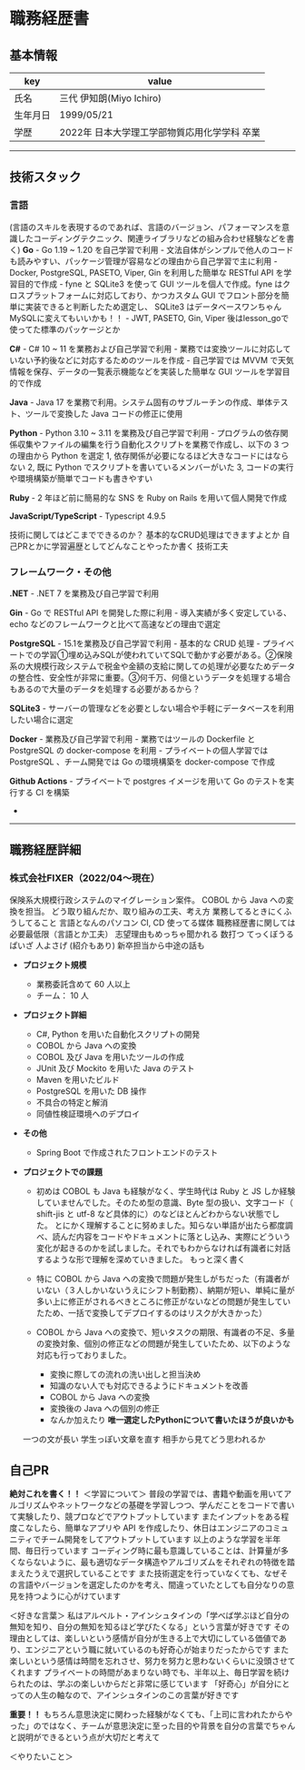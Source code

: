 # 職務経歴書

## 基本情報

|key|value|
|---|---|
|氏名|三代 伊知朗(Miyo Ichiro)|
|生年月日|1999/05/21|
|学歴|2022年 日本大学理工学部物質応用化学学科 卒業|


---

## 技術スタック

### 言語
(言語のスキルを表現するのであれば、言語のバージョン、パフォーマンスを意識したコーディングテクニック、関連ライブラリなどの組み合わせ経験などを書く)
**Go**
    - Go 1.19 ~ 1.20 を自己学習で利用
    - 文法自体がシンプルで他人のコードも読みやすい、パッケージ管理が容易などの理由から自己学習で主に利用
    - Docker, PostgreSQL, PASETO, Viper, Gin を利用した簡単な RESTful API を学習目的で作成
    - fyne と SQLite3 を使って GUI ツールを個人で作成。fyne はクロスプラットフォームに対応しており、かつカスタム GUI でフロント部分を簡単に実装できると判断したため選定し、 SQLite3 はデータベースワンちゃんMySQLに変えてもいいかも！！
    - JWT, PASETO, Gin, Viper 後はlesson_goで使ってた標準のパッケージとか

**C#**
    - C# 10 ~ 11 を業務および自己学習で利用
    - 業務では変換ツールに対応していない予約後などに対応するためのツールを作成
    - 自己学習では MVVM で天気情報を保存、データの一覧表示機能などを実装した簡単な GUI ツールを学習目的で作成

**Java**
    - Java 17 を業務で利用。システム固有のサブルーチンの作成、単体テスト、ツールで変換した Java コードの修正に使用

**Python**
    - Python 3.10 ~ 3.11 を業務及び自己学習で利用
    - プログラムの依存関係収集やファイルの編集を行う自動化スクリプトを業務で作成し、以下の 3 つの理由から Python を選定
      1, 依存関係が必要になるほど大きなコードにはならない 2, 既に Python でスクリプトを書いているメンバーがいた 3, コードの実行や環境構築が簡単でコードも書きやすい 

**Ruby**
    - 2 年ほど前に簡易的な SNS を Ruby on Rails を用いて個人開発で作成


**JavaScript/TypeScript**
    - Typescript 4.9.5

<!-- <p>
    <img alt="Go" src="https://img.shields.io/badge/-Go-76E1FE.svg?logo=go&style=flat-square" />
    <img alt="TypeScript" src="https://img.shields.io/badge/-Typescript-00008B.svg?logo=typescript&style=flat-square" />
    <img alt="Python" src="https://img.shields.io/badge/-Python-1E90FF.svg?logo=python&style=flat-square" />
    <img alt="Ruby" src="https://img.shields.io/badge/-Ruby-CC342D.svg?logo=ruby&style=flat-square" />
    <img alt="Java" src="https://img.shields.io/badge/-Java-007396.svg?logo=java&style=pflat-square" />
    <img alt="C#" src="https://img.shields.io/badge/-C%EF%BC%83-BA55D3.svg?logo=&style=flat-square" />
</p> -->

技術に関してはどこまでできるのか？
基本的なCRUD処理はできますよとか
自己PRとかに学習遍歴としてどんなことやったか書く
技術工夫



### フレームワーク・その他
**.NET**
    - .NET 7 を業務及び自己学習で利用

**Gin**
    - Go で RESTful API を開発した際に利用
    - 導入実績が多く安定している、 echo などのフレームワークと比べて高速などの理由で選定

**PostgreSQL**
    - 15.1を業務及び自己学習で利用
    - 基本的な CRUD 処理
    - プライベートでの学習①埋め込みSQLが使われていてSQLで動かす必要がある。②保険系の大規模行政システムで税金や金額の支給に関しての処理が必要なためデータの整合性、安全性が非常に重要。③何千万、何億というデータを処理する場合もあるので大量のデータを処理する必要があるから？

**SQLite3**
    - サーバーの管理などを必要としない場合や手軽にデータベースを利用したい場合に選定

**Docker**
    - 業務及び自己学習で利用
    - 業務ではツールの Dockerfile と PostgreSQL の docker-compose を利用
    - プライベートの個人学習では PostgreSQL 、チーム開発では Go の環境構築を docker-compose で作成

**Github Actions**
    - プライベートで postgres イメージを用いて Go のテストを実行する CI を構築

<!-- <p>
    <img alt="rails" src="https://img.shields.io/badge/-Rails-CC0000.svg?logo=rails&style=pflat-square" />
    <img alt=".NET" src="https://img.shields.io/badge/-.NET-BA55D3.svg?logo=&style=flat-square" />
    <img alt="Docker" src="https://img.shields.io/badge/-Docker-1488C6.svg?logo=docker&style=pflat-square" />
    <img alt="Postgresql" src="https://img.shields.io/badge/-Postgresql-336791.svg?logo=postgresql&style=pflat-square" />
</p> -->
- 

---

## 職務経歴詳細

### 株式会社FIXER（2022/04〜現在）
保険系大規模行政システムのマイグレーション案件。
COBOL から Java への変換を担当。
どう取り組んだか、取り組みの工夫、考え方
業務してるときにくふうしてること
言語となんのパソコン
CI, CD 
使ってる媒体
職務経歴書に関しては必要最低限（言語とか工夫）
志望理由もめっちゃ聞かれる
数打つ
てっくぼうる
ぱいざ 人よさげ (紹介もあり)
新卒担当から中途の話も

- **プロジェクト規模**
    - 業務委託含めて 60 人以上
    - チーム： 10 人
- **プロジェクト詳細**
    - C#, Python を用いた自動化スクリプトの開発
    - COBOL から Java への変換
    - COBOL 及び Java を用いたツールの作成
    - JUnit 及び Mockito を用いた Java のテスト
    - Maven を用いたビルド
    - PostgreSQL を用いた DB 操作
    - 不具合の特定と解消
    - 同値性検証環境へのデプロイ
- **その他** 
    - Spring Boot で作成されたフロントエンドのテスト
- **プロジェクトでの課題**
    - 初めは COBOL も Java も経験がなく、学生時代は Ruby と JS しか経験していませんでした。そのため型の意識、Byte 型の扱い、文字コード（ shift-jis と utf-8 など具体的に）のなどほとんどわからない状態でした。
    とにかく理解することに努めました。知らない単語が出たら都度調べ、読んだ内容をコードやドキュメントに落とし込み、実際にどういう変化が起きるのかを試しました。それでもわからなければ有識者に対話するような形で理解を深めていきました。
    もっと深く書く

    - 特に COBOL から Java への変換で問題が発生しがちだった（有識者がいない（３人しかいないうえにシフト制勤務）、納期が短い、単純に量が多い上に修正がされるべきところに修正がないなどの問題が発生していたため、一括で変換してデプロイするのはリスクが大きかった）


    - COBOL から Java への変換で、短いタスクの期限、有識者の不足、多量の変換対象、個別の修正などの問題が発生していたため、以下のような対応も行っておりました。
      - 変換に際しての流れの洗い出しと担当決め
      - 知識のない人でも対応できるようにドキュメントを改善
      - COBOL から Java への変換
      - 変換後の Java への個別の修正
      - なんか加えたり
    **唯一選定したPythonについて書いたほうが良いかも**




    一つの文が長い
    学生っぽい文章を直す
    相手から見てどう思われるか


 
<!-- ## 意欲・興味
- 成長していくことが自分にとってのモチベーションであり、知らなかった知識や考え方などを学ぶのが好きです
- 現在は開発職として技術力を磨きたいと考えており、将来的には自分の強みを活かして企画や設計、技術選定などの業務に挑戦したいです
- バックエンド開発が好きなので、バックエンドを中心にインフラやフロントなどの知識を身に着けたいと考えています -->

## 自己PR
<!-- ＜どのような価値を技術によって提供したいか＞
徹底的に互いが中長期的に利益や利便性を得られるような価値を提供したい。
例えばどういうデータを扱うのかによってDBだったり、アルゴリズムとか変わってくる。（速度であったり、データの安定性）
どれだけ堅牢なシステムを作成するかによって使う技術が変わってくる（シビアな金額の計算（保険、銀行）であれば COBOL みたいな浮動小数点の扱いが厳密な技術とか、クラウドでも堅牢な構築ができるAWSとか） -->

**絶対これを書く！！**
＜学習について＞
普段の学習では、書籍や動画を用いてアルゴリズムやネットワークなどの基礎を学習しつつ、学んだことをコードで書いて実験したり、競プロなどでアウトプットしています
またインプットをある程度こなしたら、簡単なアプリや API を作成したり、休日はエンジニアのコミュニティでチーム開発をしてアウトプットしています
以上のような学習を半年間、毎日行っています
コーディング時に最も意識していることは、計算量が多くならないように、最も適切なデータ構造やアルゴリズムをそれぞれの特徴を踏まえたうえで選択していることです
また技術選定を行っていなくても、なぜその言語やバージョンを選定したのかを考え、間違っていたとしても自分なりの意見を持つように心がけています


＜好きな言葉＞
私はアルベルト・アインシュタインの「学べば学ぶほど自分の無知を知り、自分の無知を知るほど学びたくなる」という言葉が好きです
その理由としては、楽しいという感情が自分が生きる上で大切にしている価値であり、エンジニアという職に就いているのも好奇心が始まりだったからです
また楽しいという感情は時間を忘れさせ、努力を努力と思わないくらいに没頭させてくれます
プライベートの時間があまりない時でも、半年以上、毎日学習を続けられたのは、学ぶの楽しいからだと非常に感じています
「好奇心」が自分にとっての人生の軸なので、アインシュタインのこの言葉が好きです

**重要！！**
もちろん意思決定に関わった経験がなくても、「上司に言われたからやった」のではなく、チームが意思決定に至った目的や背景を自分の言葉でちゃんと説明ができるという点が大切だと考えて


＜やりたいこと＞


